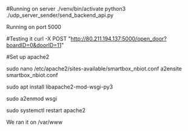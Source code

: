 

#Running on server
./venv/bin/activate
python3 ./udp_server_sender/send_backend_api.py

Running on port 5000

#Testing it
curl -X POST "http://80.211.194.137:5000/open_door?boardID=0&doorID=11"


#Set up apache2

sudo nano /etc/apache2/sites-available/smartbox_nbiot.conf
a2ensite smartbox_nbiot.conf


sudo apt install libapache2-mod-wsgi-py3

sudo a2enmod wsgi

sudo systemctl restart apache2

We ran it on /var/www
